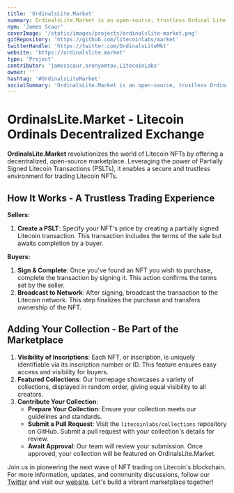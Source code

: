 ```yaml
---
title: 'OrdinalsLite.Market'
summary: OrdinalsLite.Market is an open-source, trustless Ordinal Lite NFT marketplace based on Partially Signed Litecoin Transactions.'
nym: 'James Scaur'
coverImage: '/static/images/projects/ordinalslite-market.png'
gitRepository: 'https://github.com/litecoinlabs/market'
twitterHandle: 'https://twitter.com/OrdinalsLiteMkt'
website: 'https://ordinalslite.market'
type: 'Project'
contributor: 'jamesscaur,orenyomtov,LitecoinLabs'
owner: ''
hashtag: '#OrdinalsLiteMarket'
socialSummary: 'OrdinalsLite.Market is an open-source, trustless Ordinal Lite NFT marketplace based on Partially Signed Litecoin Transactions.'
---
```


# OrdinalsLite.Market - Litecoin Ordinals Decentralized Exchange

**OrdinalsLite.Market** revolutionizes the world of Litecoin NFTs by offering a decentralized, open-source marketplace. Leveraging the power of Partially Signed Litecoin Transactions (PSLTs), it enables a secure and trustless environment for trading Litecoin NFTs.

## How It Works - A Trustless Trading Experience

**Sellers:**

1. **Create a PSLT**: Specify your NFT's price by creating a partially signed Litecoin transaction. This transaction includes the terms of the sale but awaits completion by a buyer.

**Buyers:**

1. **Sign & Complete**: Once you've found an NFT you wish to purchase, complete the transaction by signing it. This action confirms the terms set by the seller.
2. **Broadcast to Network**: After signing, broadcast the transaction to the Litecoin network. This step finalizes the purchase and transfers ownership of the NFT.

## Adding Your Collection - Be Part of the Marketplace

1. **Visibility of Inscriptions**: Each NFT, or inscription, is uniquely identifiable via its inscription number or ID. This feature ensures easy access and visibility for buyers.
2. **Featured Collections**: Our homepage showcases a variety of collections, displayed in random order, giving equal visibility to all creators.
3. **Contribute Your Collection**:
   - **Prepare Your Collection**: Ensure your collection meets our guidelines and standards.
   - **Submit a Pull Request**: Visit the `litecoinlabs/collections` repository on GitHub. Submit a pull request with your collection's details for review.
   - **Await Approval**: Our team will review your submission. Once approved, your collection will be featured on OrdinalsLite.Market.

Join us in pioneering the next wave of NFT trading on Litecoin's blockchain. For more information, updates, and community discussions, follow our [Twitter](https://twitter.com/OrdinalsLiteMkt) and visit our [website](https://ordinalslite.market). Let's build a vibrant marketplace together!
